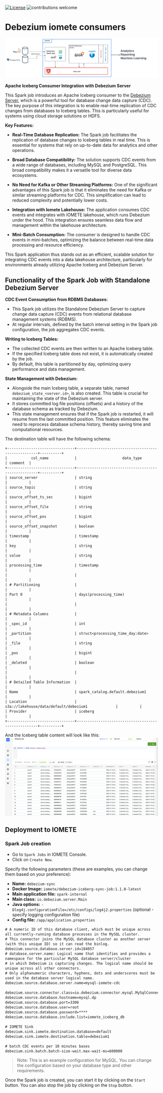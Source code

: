 [![License](http://img.shields.io/:license-apache%202.0-brightgreen.svg)](http://www.apache.org/licenses/LICENSE-2.0.html)
![contributions welcome](https://img.shields.io/badge/contributions-welcome-brightgreen.svg?style=flat)

# Debezium iomete consumers

![Debezium iomete spark application](./docs/images/iomete-debezium.svg)


**Apache Iceberg Consumer Integration with Debezium Server**

This Spark job introduces an Apache Iceberg consumer to the [Debezium Server](https://debezium.io/documentation/reference/operations/debezium-server.html), which is a powerful tool for database change data capture (CDC). The key purpose of this integration is to enable real-time replication of CDC changes from databases to Iceberg tables. This is particularly useful for systems using cloud storage solutions or HDFS.

**Key Features:**

- **Real-Time Database Replication:** The Spark job facilitates the replication of database changes to Iceberg tables in real time. This is essential for systems that rely on up-to-date data for analytics and other operations.

- **Broad Database Compatibility:** The solution supports CDC events from a wide range of databases, including MySQL and PostgreSQL. This broad compatibility makes it a versatile tool for diverse data ecosystems.

- **No Need for Kafka or Other Streaming Platforms:** One of the significant advantages of this Spark job is that it eliminates the need for Kafka or similar streaming platforms for CDC. This simplification can lead to reduced complexity and potentially lower costs.

- **Integration with Iomete Lakehouse:** The application consumes CDC events and integrates with IOMETE lakehouse, which runs Debezium under the hood. This integration ensures seamless data flow and management within the lakehouse architecture.

- **Mini-Batch Consumption:** The consumer is designed to handle CDC events in mini-batches, optimizing the balance between real-time data processing and resource efficiency.

This Spark application thus stands out as an efficient, scalable solution for integrating CDC events into a data lakehouse architecture, particularly for environments already utilizing Apache Iceberg and Debezium Server.


## Functionality of the Spark Job with Standalone Debezium Server

**CDC Event Consumption from RDBMS Databases:**
- This Spark job utilizes the Standalone Debezium Server to capture change data capture (CDC) events from relational database management systems (RDBMS).
- At regular intervals, defined by the batch interval setting in the Spark job configuration, the job aggregates CDC events.

**Writing to Iceberg Tables:**
- The collected CDC events are then written to an Apache Iceberg table.
- If the specified Iceberg table does not exist, it is automatically created by the job.
- By default, this table is partitioned by day, optimizing query performance and data management.

**State Management with Debezium:**
- Alongside the main Iceberg table, a separate table, named `debezium_state_<server.id>`, is also created. This table is crucial for maintaining the state of the Debezium server.
- It stores committed log file positions (offsets) and a history of the database schema as tracked by Debezium.
- This state management ensures that if the Spark job is restarted, it will resume from the last committed position. This feature eliminates the need to reprocess database schema history, thereby saving time and computational resources.

The destination table will have the following schema:
```
+-------------------------------+----------------------------------------------------+----------+
|           col_name            |                     data_type                      | comment  |
+-------------------------------+----------------------------------------------------+----------+
| source_server                 | string                                             |          |
| source_topic                  | string                                             |          |
| source_offset_ts_sec          | bigint                                             |          |
| source_offset_file            | string                                             |          |
| source_offset_pos             | bigint                                             |          |
| source_offset_snapshot        | boolean                                            |          |
| timestamp                     | timestamp                                          |          |
| key                           | string                                             |          |
| value                         | string                                             |          |
| processing_time               | timestamp                                          |          |
|                               |                                                    |          |
| # Partitioning                |                                                    |          |
| Part 0                        | days(processing_time)                              |          |
|                               |                                                    |          |
| # Metadata Columns            |                                                    |          |
| _spec_id                      | int                                                |          |
| _partition                    | struct<processing_time_day:date>                   |          |
| _file                         | string                                             |          |
| _pos                          | bigint                                             |          |
| _deleted                      | boolean                                            |          |
|                               |                                                    |          |
| # Detailed Table Information  |                                                    |          |
| Name                          | spark_catalog.default.debezium1                    |          |
| Location                      | s3a://lakehouse/data/default/debezium1             |          |
| Provider                      | iceberg                                            |          |
+-------------------------------+----------------------------------------------------+----------+
```

And the Iceberg table content will look like this:
![Debezium CDC Events Iceberg Table](./docs/images/debezium-result-table.png)

## Deployment to IOMETE

### Spark Job creation

- Go to `Spark Jobs` in IOMETE Console.
- Click on `Create New`.

Specify the following parameters (these are examples, you can change them based on your preference):
- **Name:** `debezium-sync`
- **Docker Image:** `iomete/debezium-iceberg-sync-job:1.1.0-latest`
- **Main application file:** `spark-internal`
- **Main class:** `io.debezium.server.Main`
- **Java options:** `-Dlog4j.configurationFile=/etc/configs/log4j2.properties` (optional - specify logging configuration file)
- **Config file:** `/app/application.properties`
```properties
# A numeric ID of this database client, which must be unique across all currently-running database processes in the MySQL cluster.
# This connector joins the MySQL database cluster as another server (with this unique ID) so it can read the binlog.
debezium.source.database.server.id=184057
# database.server.name: Logical name that identifies and provides a namespace for the particular MySQL database server/cluster
# in which Debezium is capturing changes. The logical name should be unique across all other connectors.
# Only alphanumeric characters, hyphens, dots and underscores must be used in the database server logical name.
debezium.source.database.server.name=mysql-iomete-cdc

debezium.source.connector.class=io.debezium.connector.mysql.MySqlConnector
debezium.source.database.hostname=mysql.dp
debezium.source.database.port=3306
debezium.source.database.user=root
debezium.source.database.password=****
debezium.source.database.include.list=iomete_iceberg_db

# IOMETE Sink
debezium.sink.iomete.destination.database=default
debezium.sink.iomete.destination.table=debezium1

# batch CDC events per 10 minutes bases
debezium.sink.batch.batch-size-wait.max-wait-ms=600000
```

> Note: This is an example configuration for MySQL. You can change the configuration based on your database type and other requirements.

Once the Spark job is created, you can start it by clicking on the `Start` button. You can also stop the job by clicking on the `Stop` button.

